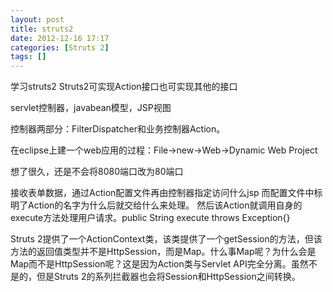 ```yaml
---
layout: post
title: struts2
date: 2012-12-16 17:17
categories: [Struts 2]
tags: []
---
```

学习struts2
Struts2可实现Action接口也可实现其他的接口


servlet控制器，javabean模型，JSP视图


控制器两部分：FilterDispatcher和业务控制器Action。


在eclipse上建一个web应用的过程：File->new->Web->Dynamic Web Project


想了很久，还是不会将8080端口改为80端口


接收表单数据，通过Action配置文件再由控制器指定访问什么jsp
而配置文件中标明了Action的名字为什么后就交给什么来处理。
然后该Action就调用自身的execute方法处理用户请求。public String execute throws Exception{}


Struts 2提供了一个ActionContext类，该类提供了一个getSession的方法，但该方法的返回值类型并不是HttpSession，而是Map。什么事Map呢？为什么会是Map而不是HttpSession呢？这是因为Action类与Servlet API完全分离。虽然不是的，但是Struts 2的系列拦截器也会将Session和HttpSession之间转换。
   